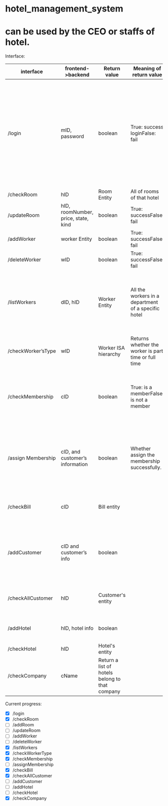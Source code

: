 # hotel_management_system
# can be used by the CEO or staffs of hotel.

Interface:

| interface          | frontend->backend                   | Return value                                   | Meaning of return value                              | Notes                                                        |
| ------------------ | ----------------------------------- | ---------------------------------------------- | ---------------------------------------------------- | ------------------------------------------------------------ |
| /login             | mID, password                       | boolean                                        | True: success loginFalse: fail                       | Depends on who is login our app. If the manager logs in this app, he/she can only manipulate data stored in the hotel where he/she is currently working in. But the CEO can access all info. |
| /checkRoom         | hID                                 | Room Entity                                    | All of rooms of that hotel                           |                                                              |
| /updateRoom        | hID, roomNumber, price, state, kind | boolean                                        | True: successFalse: fail                             |                                                              |
| /addWorker         | worker Entity                       | boolean                                        | True: successFalse: fail                             |                                                              |
| /deleteWorker      | wID                                 | boolean                                        | True: successFalse: fail                             |                                                              |
| /listWorkers       | dID, hID                            | Worker Entity                                  | All the workers in a department of a specific hotel  | Users provide the dID and hID, then return a list of workers working in the specific department and hotel. |
| /checkWorker’sType | wID                                 | Worker ISA hierarchy                           | Returns whether the worker is part time or full time | Return workers(part time/full time)                          |
| /checkMembership   | cID                                 | boolean                                        | True: is a memberFalse: is not a member              | User can check a customer has a membership or not by passing the customer’s ID. |
| /assign Membership | cID, and customer’s information     | boolean                                        | Whether assign the membership successfully.          | User can assign the membership to a customer. ( add the customer into our membership list) |
| /checkBill         | cID                                 | Bill entity                                    |                                                      | Users can get a list of bills associated with the cID.       |
| /addCustomer       | cID and customer’s info             | boolean                                        |                                                      | Users can store a customer entity into the database. And update the room’s status. |
| /checkAllCustomer  | hID                                 | Customer's entity                              |                                                      | Return all customers’ entity of a specific hotel.            |
| /addHotel          | hID, hotel info                     | boolean                                        |                                                      | CEO can propose to build a new hotel                         |
| /checkHotel        | hID                                 | Hotel's entity                                 |                                                      |                                                              |
| /checkCompany      | cName                               | Return a list of hotels belong to that company |                                                      |                                                              |

Current progress:

- [x] /login
- [x] /checkRoom
- [ ] /addRoom
- [ ] /updateRoom
- [ ] /addWorker
- [ ] /deleteWorker
- [x] /listWorkers
- [x] /checkWorkerType
- [x] /checkMembership
- [ ] /assignMembership
- [x] /checkBill
- [x] /checkAllCustomer
- [ ] /addCustomer
- [ ] /addHotel
- [ ] /checkHotel
- [x] /checkCompany